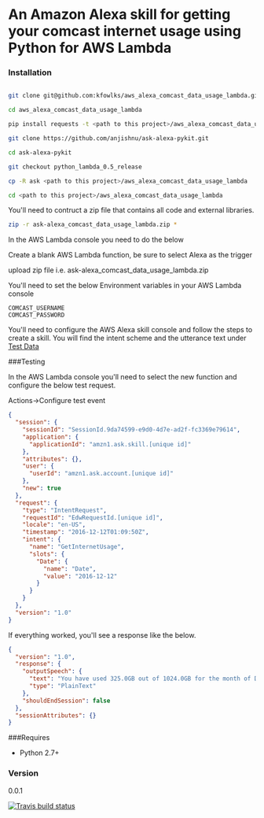 # An Amazon Alexa skill for getting your comcast internet usage using Python for AWS Lambda 

### Installation

```bash

git clone git@github.com:kfowlks/aws_alexa_comcast_data_usage_lambda.git

cd aws_alexa_comcast_data_usage_lambda

pip install requests -t <path to this project>/aws_alexa_comcast_data_usage_lambda

git clone https://github.com/anjishnu/ask-alexa-pykit.git

cd ask-alexa-pykit

git checkout python_lambda_0.5_release 

cp -R ask <path to this project>/aws_alexa_comcast_data_usage_lambda

cd <path to this project>/aws_alexa_comcast_data_usage_lambda
```
You'll need to contruct a zip file that contains all code and external libraries.

```bash
zip -r ask-alexa_comcast_data_usage_lambda.zip *
```

In the AWS Lambda console you need to do the below

Create a blank AWS Lambda function, be sure to select Alexa as the trigger

upload zip file i.e. ask-alexa_comcast_data_usage_lambda.zip

You'll need to set the below Environment variables in your AWS Lambda console

    COMCAST_USERNAME
    COMCAST_PASSWORD

You'll need to configure the AWS Alexa skill console and follow the steps to create a skill. You will find the 
intent scheme and the utterance text under [Test Data](/test-data)

###Testing

In the AWS Lambda console you'll need to select the new function and configure the below test request.

Actions->Configure test event

```json
{
  "session": {
    "sessionId": "SessionId.9da74599-e9d0-4d7e-ad2f-fc3369e79614",
    "application": {
      "applicationId": "amzn1.ask.skill.[unique id]"
    },
    "attributes": {},
    "user": {
      "userId": "amzn1.ask.account.[unique id]"
    },
    "new": true
  },
  "request": {
    "type": "IntentRequest",
    "requestId": "EdwRequestId.[unique id]",
    "locale": "en-US",
    "timestamp": "2016-12-12T01:09:50Z",
    "intent": {
      "name": "GetInternetUsage",
      "slots": {
        "Date": {
          "name": "Date",
          "value": "2016-12-12"
        }
      }
    }
  },
  "version": "1.0"
}
```

If everything worked, you'll see a response like the below.

```json
{
  "version": "1.0",
  "response": {
    "outputSpeech": {
      "text": "You have used 325.0GB out of 1024.0GB for the month of December!",
      "type": "PlainText"
    },
    "shouldEndSession": false
  },
  "sessionAttributes": {}
}
```

###Requires

* Python 2.7+

### Version
0.0.1

[![Travis build status](https://travis-ci.org/kfowlks/aws_alexa_comcast_data_usage_lambda.svg?branch=master)](https://travis-ci.org/kfowlks)

